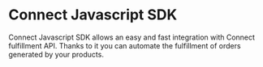 # Connect Javascript  SDK


Connect Javascript SDK allows an easy and fast integration with Connect fulfillment API. Thanks to it you can automate the fulfillment of orders generated by your products.
